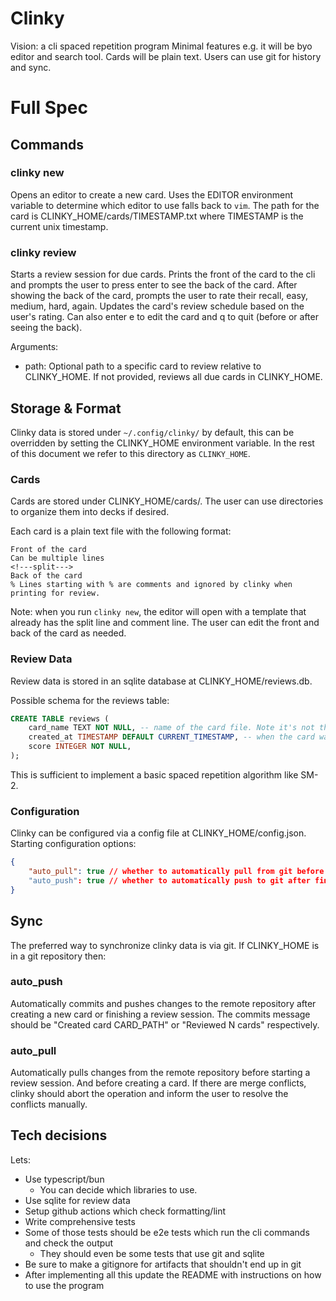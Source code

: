 # Clinky

Vision: a cli spaced repetition program
Minimal features e.g. it will be byo editor and search tool. Cards will be plain text. Users can use git for history and sync.

# Full Spec

## Commands

### clinky new

Opens an editor to create a new card. Uses the EDITOR environment variable to determine which editor to use falls back to `vim`. The path for the card is CLINKY_HOME/cards/TIMESTAMP.txt where TIMESTAMP is the current unix timestamp.

### clinky review

Starts a review session for due cards. Prints the front of the card to the cli and prompts the user to press enter to see the back of the card. After showing the back of the card, prompts the user to rate their recall, easy, medium, hard, again. Updates the card's review schedule based on the user's rating. Can also enter e to edit the card and q to quit (before or after seeing the back).

Arguments:
* path: Optional path to a specific card to review relative to CLINKY_HOME. If not provided, reviews all due cards in CLINKY_HOME.

## Storage & Format

Clinky data is stored under `~/.config/clinky/` by default, this can be overridden by setting the CLINKY_HOME environment variable. In the rest of this document we refer to this directory as `CLINKY_HOME`.

### Cards

Cards are stored under CLINKY_HOME/cards/. The user can use directories to organize them into decks if desired.

Each card is a plain text file with the following format:
```
Front of the card
Can be multiple lines
<!---split--->
Back of the card
% Lines starting with % are comments and ignored by clinky when printing for review.
```

Note: when you run `clinky new`, the editor will open with a template that already has the split line and comment line. The user can edit the front and back of the card as needed.

### Review Data

Review data is stored in an sqlite database at CLINKY_HOME/reviews.db.

Possible schema for the reviews table:

```sql
CREATE TABLE reviews (
    card_name TEXT NOT NULL, -- name of the card file. Note it's not the path. Cards must have unique names and moving them doesn't affect the review data.
    created_at TIMESTAMP DEFAULT CURRENT_TIMESTAMP, -- when the card was reviewed
    score INTEGER NOT NULL,
);
```

This is sufficient to implement a basic spaced repetition algorithm like SM-2.

### Configuration

Clinky can be configured via a config file at CLINKY_HOME/config.json. Starting configuration options:
```json
{
    "auto_pull": true // whether to automatically pull from git before starting a review session
    "auto_push": true // whether to automatically push to git after finishing a review session or creating a card
}
```

## Sync

The preferred way to synchronize clinky data is via git. If CLINKY_HOME is in a git repository then:

### auto_push

Automatically commits and pushes changes to the remote repository after creating a new card or finishing a review session. The commits message should be "Created card CARD_PATH" or "Reviewed N cards" respectively.

### auto_pull

Automatically pulls changes from the remote repository before starting a review session. And before creating a card. If there are merge conflicts, clinky should abort the operation and inform the user to resolve the conflicts manually.


## Tech decisions

Lets:
* Use typescript/bun
    * You can decide which libraries to use.
* Use sqlite for review data
* Setup github actions which check formatting/lint
* Write comprehensive tests
* Some of those tests should be e2e tests which run the cli commands and check the output
    * They should even be some tests that use git and sqlite
* Be sure to make a gitignore for artifacts that shouldn't end up in git
* After implementing all this update the README with instructions on how to use the program
